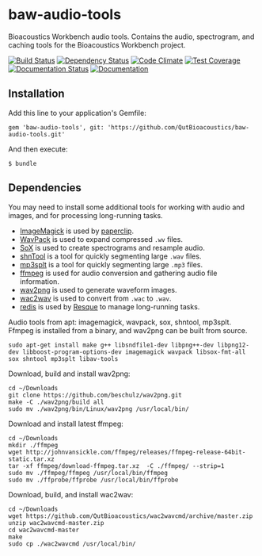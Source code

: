# baw-audio-tools

Bioacoustics Workbench audio tools. Contains the audio, spectrogram, and caching tools for the Bioacoustics Workbench project.

[![Build Status](https://travis-ci.org/QutBioacoustics/baw-audio-tools.png?branch=master)](https://travis-ci.org/QutBioacoustics/baw-audio-tools)
[![Dependency Status](https://gemnasium.com/QutBioacoustics/baw-audio-tools.png)](https://gemnasium.com/QutBioacoustics/baw-audio-tools)
[![Code Climate](https://codeclimate.com/github/QutBioacoustics/baw-audio-tools.png)](https://codeclimate.com/github/QutBioacoustics/baw-audio-tools)
[![Test Coverage](https://codeclimate.com/github/QutBioacoustics/baw-audio-tools/coverage.png)](https://codeclimate.com/github/QutBioacoustics/baw-audio-tools)
[![Documentation Status](http://inch-ci.org/github/QutBioacoustics/baw-audio-tools.png?branch=master)](http://inch-ci.org/github/QutBioacoustics/baw-audio-tools)
[![Documentation](https://img.shields.io/badge/docs-rdoc.info-blue.svg)](http://www.rubydoc.info/github/QutBioacoustics/baw-audio-tools)

## Installation

Add this line to your application's Gemfile:

    gem 'baw-audio-tools', git: 'https://github.com/QutBioacoustics/baw-audio-tools.git'

And then execute:

    $ bundle

## Dependencies

You may need to install some additional tools for working with audio and images, and for processing long-running tasks.

 - [ImageMagick](http://www.imagemagick.org/) is used by [paperclip](https://github.com/thoughtbot/paperclip).
 - [WavPack](http://www.wavpack.com/) is used to expand compressed `.wv` files.
 - [SoX](http://sox.sourceforge.net/) is used to create spectrograms and resample audio.
 - [shnTool](http://www.etree.org/shnutils/shntool/) is a tool for quickly segmenting large `.wav` files.
 - [mp3splt](http://mp3splt.sourceforge.net/mp3splt_page/home.php) is a tool for quickly segmenting large `.mp3` files.
 - [ffmpeg](http://www.ffmpeg.org/) is used for audio conversion and gathering audio file information.
 - [wav2png](https://github.com/beschulz/wav2png) is used to generate waveform images.
 - [wac2wav](https://github.com/QutBioacoustics/wac2wavcmd) is used to convert from `.wac` to `.wav`.
 - [redis](http://redis.io/) is used by [Resque](https://github.com/resque/resque/tree/v1.25.2) to manage long-running tasks.

Audio tools from apt: imagemagick, wavpack, sox, shntool, mp3splt. Ffmpeg is installed from a binary, and wav2png can be built from source.

    sudo apt-get install make g++ libsndfile1-dev libpng++-dev libpng12-dev libboost-program-options-dev imagemagick wavpack libsox-fmt-all sox shntool mp3splt libav-tools

Download, build and install wav2png:

    cd ~/Downloads
    git clone https://github.com/beschulz/wav2png.git
    make -C ./wav2png/build all
    sudo mv ./wav2png/bin/Linux/wav2png /usr/local/bin/

Download and install latest ffmpeg:

    cd ~/Downloads
    mkdir ./ffmpeg
    wget http://johnvansickle.com/ffmpeg/releases/ffmpeg-release-64bit-static.tar.xz
    tar -xf ffmpeg/download-ffmpeg.tar.xz  -C ./ffmpeg/ --strip=1
    sudo mv ./ffmpeg/ffmpeg /usr/local/bin/ffmpeg
    sudo mv ./ffprobe/ffprobe /usr/local/bin/ffprobe

Download, build, and install wac2wav:

    cd ~/Downloads
    wget https://github.com/QutBioacoustics/wac2wavcmd/archive/master.zip
    unzip wac2wavcmd-master.zip
    cd wac2wavcmd-master
    make
    sudo cp ./wac2wavcmd /usr/local/bin/
